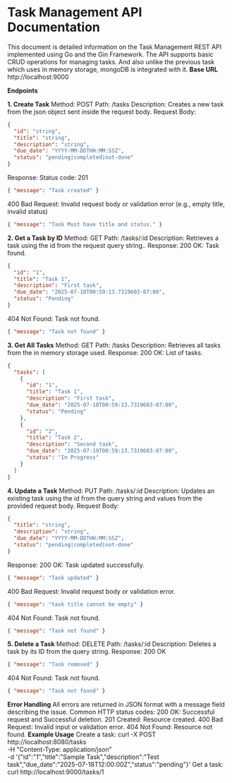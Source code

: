 # Task Management API Documentation

This document is detailed information on the Task Management REST API implemented using Go and the Gin Framework. The API supports basic CRUD operations for managing tasks. And also unlike the previous task which uses in memory storage, mongoDB is integrated with it.
**Base URL**
http://localhost:9000

**Endpoints**

**1. Create Task**
Method: POST
Path: /tasks
Description: Creates a new task from the json object sent inside the request body.
Request Body:

```json
{
  "id": "string",
  "title": "string",
  "description": "string",
  "due_date": "YYYY-MM-DDTHH:MM:SSZ",
  "status": "pending|completed|not-done"
}
```

Response:
Status code: 201

```json
{ "message": "Task created" }
```

400 Bad Request: Invalid request body or validation error (e.g., empty title, invalid status)

```json
{ "message": "Task Must have title and status." }
```

**2. Get a Task by ID**
Method: GET
Path: /tasks/:id
Description: Retrieves a task using the id from the request query string..
Response:
200 OK: Task found.

```json
{
  "id": "1",
  "title": "Task 1",
  "description": "First task",
  "due_date": "2025-07-18T00:59:13.7319603-07:00",
  "status": "Pending"
}
```

404 Not Found: Task not found.

```json
{ "message": "Task not found" }
```

**3. Get All Tasks**
Method: GET
Path: /tasks
Description: Retrieves all tasks from the in memory storage used.
Response:
200 OK: List of tasks.

```json
{
  "tasks": [
    {
      "id": "1",
      "title": "Task 1",
      "description": "First task",
      "due_date": "2025-07-18T00:59:13.7319603-07:00",
      "status": "Pending"
    },
    {
      "id": "2",
      "title": "Task 2",
      "description": "Second task",
      "due_date": "2025-07-19T00:59:13.7319603-07:00",
      "status": "In Progress"
    }
  ]
}
```

**4. Update a Task**
Method: PUT
Path: /tasks/:id
Description: Updates an existing task using the id from the query string and values from the provided request body.
Request Body:

```json
{
  "title": "string",
  "description": "string",
  "due_date": "YYYY-MM-DDTHH:MM:SSZ",
  "status": "pending|completed|not-done"
}
```

Response:
200 OK: Task updated successfully.

```json
{ "message": "Task updated" }
```

400 Bad Request: Invalid request body or validation error.

```json
{ "message": "task title cannot be empty" }
```

404 Not Found: Task not found.

```json
{ "message": "Task not found" }
```

**5. Delete a Task**
Method: DELETE
Path: /tasks/:id
Description: Deletes a task by its ID from the query string.
Response:
200 OK

```json
{ "message": "Task removed" }
```

404 Not Found: Task not found.

```json
{ "message": "Task not found" }
```

**Error Handling**
All errors are returned in JSON format with a message field describing the issue.
Common HTTP status codes:
200 OK: Successful request and Successful deletion.
201 Created: Resource created.
400 Bad Request: Invalid input or validation error.
404 Not Found: Resource not found.
**Example Usage**
Create a task:
curl -X POST http://localhost:8080/tasks \
 -H "Content-Type: application/json" \
 -d '{"id":"1","title":"Sample Task","description":"Test task","due_date":"2025-07-18T12:00:00Z","status":"pending"}'
Get a task:
curl http://localhost:9000/tasks/1

